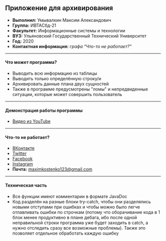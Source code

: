 Приложение для архивирования
---
* **Выполнил:** Умывалкин Максим Александович
* **Группа:** ИВТАСбд-21
* **Факультет:** Информационные системы и технологии
* **ВУЗ:** Ульяновский Государственный Технический Университет
* **Год:** 2020
* **Контактная информация:** _графа "Что-то не работает?"_
---
#### Что может программа?
* Выводить всю информацию из таблицы
* Выводить только определённую строку/и
* Архивировать данные плана двух сущностей
* Также в программе предусмотрены "ломы" и непредвиденные ситуации, которые может совершить пользователь
---
#### Демонстрация работы программы
* [Видео из YouTube](https://youtu.be/egxFwbfNO6k)
---
#### Что-то не работает?
* [ВКонтакте](https://vk.com/resistancejkee)
* [Twitter](https://twitter.com/resistancejkee)
* [Facebook](https://www.facebook.com/profile.php?id=100015675552409)
* [Instagram](https://www.instagram.com/resistancejkee/)
* **Почта:** maximkostenko123@gmail.com
---
#### Техническая часть
* Все функции имеют комментарии в формате JavaDoc
* Код разделён на разные блоки try-catch, чтобы они разделялись новыми отступами при ошибках и чтобы можно было легче отлавливать ошибки по строчкам (потому что оборачивание кода в 1 блок менее продуктивно в плане дебага, ибо после одной неправильной строки программа уже будет заходить в catch, а нужно отследить сразу все возможные проблемы). Также это позволяет отдельное обработать каждую ошибку
